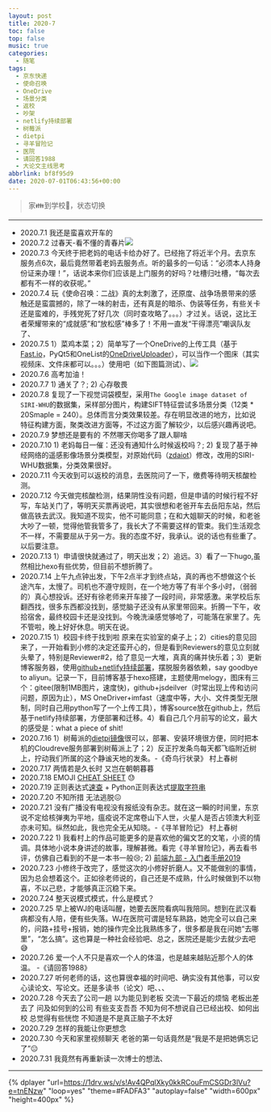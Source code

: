 ```yaml
---
layout: post
title: 2020-7
toc: false
top: false
music: true
categories:
  - 随笔
tags:
  - 京东快递
  - 使命召唤
  - OneDrive
  - 场景分类
  - 返校
  - 吵架
  - netlify持续部署
  - 树莓派
  - dietpi
  - 寻羊冒险记
  - 医院
  - 请回答1988
  - 大论文主线思考
abbrlink: bf8f95d9
date: 2020-07-01T06:43:56+00:00
---
```


> 家👪到学校🏫，状态切换



<!--more-->

<meting-js
	name="Sweet"
	artist="Cigarettes After Sex"
	url="https://cdn.jsdelivr.net/gh/xunhs-hosts/media@master/Sweet-6d814f-Ag.mp3" >
</meting-js>

---


- 2020.7.1 我还是蛮喜欢开车的
- 2020.7.2 过春天-看不懂的青春片![](https://cdn.jsdelivr.net/gh/xunhs/image_host/history/uploads/images/2020/S3/20200702184542.png)
- 2020.7.3 今天终于把老妈的电话卡给办好了。已经拖了将近半个月。去京东服务点6次，最后竟然带着老妈去服务点。听的最多的一句话：“必须本人持身份证来办理！”，话说本来你们应该是上门服务的好吗？吐槽归吐槽，“每次去都有不一样的收获呢。”
- 2020.7.4 玩《使命召唤：二战》真的太刺激了，还原度、战争场景带来的感触还是蛮震撼的，除了一味的射击，还有真是的暗杀、伪装等任务，有些关卡还是蛮难的，手残党死了好几次（同时查攻略了。。。）才过关。话说，这比王者荣耀带来的“成就感”和“放松感”棒多了！不用一直发“干得漂亮”嘲讽队友了、
- 2020.7.5 1）菜鸡本菜；2）简单写了一个OneDrive的上传工具（基于[Fast.io](https://go.fast.io/sites)，PyQt5和OneList的[OneDriveUploader](https://github.com/MoeClub/OneList/tree/master/OneDriveUploader)），可以当作一个图床（其实视频床、文件床都可以。。。）使用吧（如下图篇测试）、![](https://cdn.jsdelivr.net/gh/xunhs/image_host/images/2020/7/1593962829.png)
- 2020.7.6 高考加油！
- 2020.7.7 1) 通关了？; 2) 心存敬畏
- 2020.7.8 复现了一下视觉词袋模型，采用`The Google image dataset of SIRI-WHU`的数据集，采样部分图片，构建SIFT特征尝试多场景分类（12类 * 20Smaple = 240）。总体而言分类效果较差。存在明显改进的地方，比如说特征构建方面，聚类改进方面等，不过这方面了解较少，以后感兴趣再说吧。
- 2020.7.9 梦想还是要有的 不然哪天你喝多了跟人聊啥
- 2020.7.10 1) 老妈每日一催：还没有通知什么时候返校吗？; 2) 复现了基于神经网络的遥感影像场景分类模型，对原始代码（[zdaiot](https://github.com/zdaiot/rssrai2019_scene_classification)）修改，改用的SIRI-WHU数据集，分类效果很好。
- 2020.7.11 今天收到可以返校的消息，去医院问了一下，缴费等待明天核酸检测。
- 2020.7.12 今天做完核酸检测，结果阴性没有问题，但是申请的时候行程不好写，车站关门了，等明天买票再说吧，其实很想和老爸开车去岳阳东站，然后做高铁去武汉。我知道不现实，他不可能同意；在和大姐聊天的时候，和老爸大吵了一顿，觉得他管我管多了，我长大了不需要这样的管束。我们生活观念不一样，不需要屈从于另一方。我的态度不好，我承认。说的话也有些重了。以后要注意。
- 2020.7.13 1）申请很快就通过了，明天出发；2）追远。3）看了一下hugo,虽然相比hexo有些优势，但目前不想折腾了。
- 2020.7.14 上午九点钟出发，下午2点半才到终点站，真的再也不想做这个长途汽车，太慢了。司机也不遵守规则，在一个地方等了有半个多小时，（弱弱的）真心想投诉。还好有徐老师来开车接了一段时间，非常感激。来学校后东翻西找，很多东西都没找到，感觉脑子还没有从家里带回来。折腾一下午，收拾宿舍，最终校园卡还是没找到。今晚洗澡感觉够呛了，可能落在家里了。先不管啦，晚上好好休息。明天在说。
- 2020.7.15 1）校园卡终于找到啦 原来在实验室的桌子上；2）cities的意见回来了，一开始看到小修的决定还蛮开心的，但是看到Reviewers的意见立刻就头晕了，特别是Reviewer#2，给了意见一大堆，真真的痛并快乐着；3）更新博客服务器，使用[github+netlify持续部署](https://nobige.cn/post/20191007-netlify_chi_xu_bu_shu_hexo_bo_ke/)，摆脱服务器依赖，say goodbye to aliyun。记录一下，目前博客基于hexo搭建，主题使用melogy，图床有三个：gitee(限制1MB图片，速度快)，github+jsdeilver（时常出现上传和访问问题，原因为止），MS OneDriver+imfast（速度中等，大小、文件类型无限制，同时自己用python写了一个上传工具），博客source放在github上，然后基于netlify持续部署，方便部署和迁移。4）看自己几个月前写的论文，最大的感受是：what a piece of shit!
- 2020.7.16 1）树莓派的[dietpi镜像](https://dietpi.com/phpbb/viewtopic.php?p=9#p9)很可以，部署、安装环境很方便，同时把本机的Cloudreve服务部署到树莓派上了；2）反正拧发条鸟每天都飞临附近树上，拧动我们所属的这个静谧天地的发条。-《奇鸟行状录》 村上春树
- 2020.7.17 两情若是久长时 又岂在朝朝暮暮
- 2020.7.18 EMOJI [CHEAT SHEET](https://www.webfx.com/tools/emoji-cheat-sheet/) :sweat:
- 2020.7.19 正则表达式[速查](https://www.cnblogs.com/poloyy/p/13180709.html) + Python正则表达式[提取字符串](https://blog.csdn.net/liao392781/article/details/80181088)
- 2020.7.20 不知所措 无法逃脱😖
- 2020.7.21 没有广播没有电视没有报纸没有杂志。就在这一瞬的时间里，东京说不定给核弹夷为平地，瘟疫说不定席卷山下人世，火星人是否占领澳大利亚亦未可知。纵然如此，我也完全无从知晓。-《寻羊冒险记》 村上春树
- 2020.7.22 1) 我看村上的作品可能更多的是喜欢他的偏文艺的文笔，小资的情调。具体地小说本身讲述的故事，理解甚微。看完《寻羊冒险记》，再去看书评，仿佛自己看到的不是一本书一般😢; 2) [前端九部 - 入门者手册2019](https://www.yuque.com/fe9/basic) 
- 2020.7.23 小修终于改完了，感觉这次的小修好折磨人。又不能做别的事情，因为总会想着这个。正如徐老师说的，自己还是不成熟，什么时候做到不以物喜，不以己悲，才能够真正沉稳下来。
- 2020.7.24 整天说模式模式，什么是模式？
- 2020.7.25 早上被WJ的电话叫醒，她要去医院看病叫我陪同。想到在武汉看病都没有人陪，便有些失落。WJ在医院可谓是轻车熟路，她完全可以自己来的，问路+挂号+报销，她的操作完全比我熟练多了，很多都是我在问她“去哪里”，“怎么搞”。这也算是一种社会经验吧、总之，医院还是能少去就少去吧😅
- 2020.7.26 爱一个人不只是喜欢一个人的体温，也是越来越贴近那个人的体温。 -《请回答1988》
- 2020.7.27 听何老师的话，这也算很幸福的时间吧、确实没有其他事，可以安心读论文、写论文。还是多读书（论文）吧、、、
- 2020.7.28 今天去了公司一趟 以为能见到老板 交流一下最近的烦恼 老板出差去了 问及如何到的公司 有些支支吾吾 不知为何不想说自己已经出校、如何出校 总觉得有些恍惚 不知道是不是真正脑子不太好
- 2020.7.29 怎样的我能让你更想念
- 2020.7.30 今天和家里视频聊天 老爸的第一句话竟然是“我是不是把她俩忘记了”😑
- 2020.7.31 我竟然有再重新读一次博士的想法、

***


{% dplayer  "url=https://1drv.ws/v/s!Av4QPqlXky0kkRCouFmCSGDr3lVu?e=tnENzw"  "loop=yes" "theme=#FADFA3" "autoplay=false" "width=600px" "height=400px" %} 



